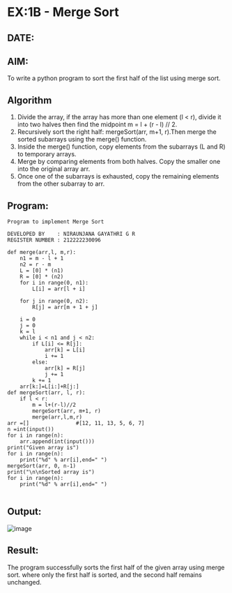 # EX:1B - Merge Sort
## DATE:

## AIM:

To write a python program to sort the first half of the list using merge sort.

## Algorithm

1. Divide the array, if the array has more than one element (l < r), divide it into two halves then find the midpoint m = l + (r - l) // 2.
2. Recursively sort the right half: mergeSort(arr, m+1, r).Then merge the sorted subarrays using the merge() function.
3. Inside the merge() function, copy elements from the subarrays (L and R) to temporary arrays.
4. Merge by comparing elements from both halves. Copy the smaller one into the original array arr.
5. Once one of the subarrays is exhausted, copy the remaining elements from the other subarray to arr.

## Program:
```
Program to implement Merge Sort

DEVELOPED BY    : NIRAUNJANA GAYATHRI G R
REGISTER NUMBER : 212222230096
```
```
def merge(arr,l, m,r):
    n1 = m - l + 1
    n2 = r - m
    L = [0] * (n1)
    R = [0] * (n2)
    for i in range(0, n1):
        L[i] = arr[l + i]
 
    for j in range(0, n2):
        R[j] = arr[m + 1 + j]
 
    i = 0 
    j = 0 
    k = l    
    while i < n1 and j < n2:
        if L[i] <= R[j]:
            arr[k] = L[i]
            i += 1
        else:
            arr[k] = R[j]
            j += 1
        k += 1
    arr[k:]=L[i:]+R[j:]
def mergeSort(arr, l, r):
    if l < r:
        m = l+(r-l)//2
        mergeSort(arr, m+1, r)
        merge(arr,l,m,r)
arr =[]               #[12, 11, 13, 5, 6, 7]
n =int(input())
for i in range(n):
    arr.append(int(input()))
print("Given array is")
for i in range(n):
    print("%d" % arr[i],end=" ")
mergeSort(arr, 0, n-1)
print("\n\nSorted array is")
for i in range(n):
    print("%d" % arr[i],end=" ")
 
```


## Output:

![image](https://github.com/user-attachments/assets/26660a96-f157-4127-a843-5fdfa658872d)


## Result:

The program successfully sorts the first half of the given array using merge sort. where only the first half is sorted, and the second half remains unchanged.
